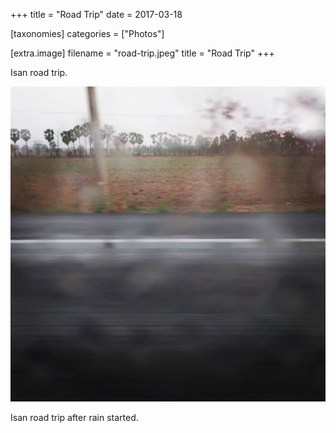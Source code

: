 +++
title = "Road Trip"
date = 2017-03-18

[taxonomies]
categories = ["Photos"]

[extra.image]
filename = "road-trip.jpeg"
title = "Road Trip"
+++

Isan road trip.

<!-- more -->

![Road Trip in Rain](road-trip-in-rain.jpeg)

Isan road trip after rain started.
